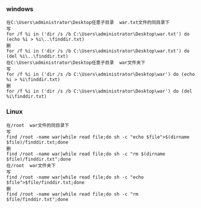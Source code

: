   ### windows
	在C:\Users\administrator\Desktop任意子目录  war.txt文件的同目录下
	写
	for /f %i in ('dir /s /b C:\Users\administrator\Desktop\war.txt') do (echo %i > %i\..\finddir.txt)
	删
	for /f %i in ('dir /s /b C:\Users\administrator\Desktop\war.txt') do (del %i\..\finddir.txt)
	在C:\Users\administrator\Desktop任意子目录  war文件夹下
	写
	for /f %i in ('dir /s /b C:\Users\administrator\Desktop\war') do (echo %i > %i\finddir.txt)
	删
	for /f %i in ('dir /s /b C:\Users\administrator\Desktop\war') do (del %i\finddir.txt)
  ### Linux
	在/root  war文件的同目录下
	写
	find /root -name war|while read file;do sh -c "echo $file">$(dirname $file)/finddir.txt;done
	删
	find /root -name war|while read file;do sh -c "rm $(dirname $file)/finddir.txt";done
	在/root  war文件夹下
	写
	find /root -name war|while read file;do sh -c "echo $file">$file/finddir.txt;done
	删
	find /root -name war|while read file;do sh -c "rm $file/finddir.txt";done